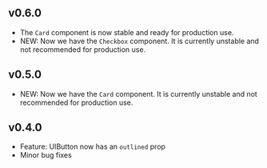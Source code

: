 ## v0.6.0

-   The `Card` component is now stable and ready for production use.
-   NEW: Now we have the `Checkbox` component. It is currently unstable and not recommended for production use.

## v0.5.0

-   NEW: Now we have the `Card` component. It is currently unstable and not recommended for production use.

## v0.4.0

-   Feature: UIButton now has an `outlined` prop
-   Minor bug fixes
